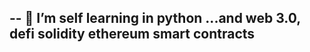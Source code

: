 -- 👀 I’m self learning in python ...and web 3.0, defi solidity ethereum smart contracts 
- 
<!---
 doing online tutorials, i have been at it since june 2020, first cs50, then mimo python, now solidility, metaverse , truffle, reast.js
part 2 back at it 5/5/22 more smart contracts and examples
--->
